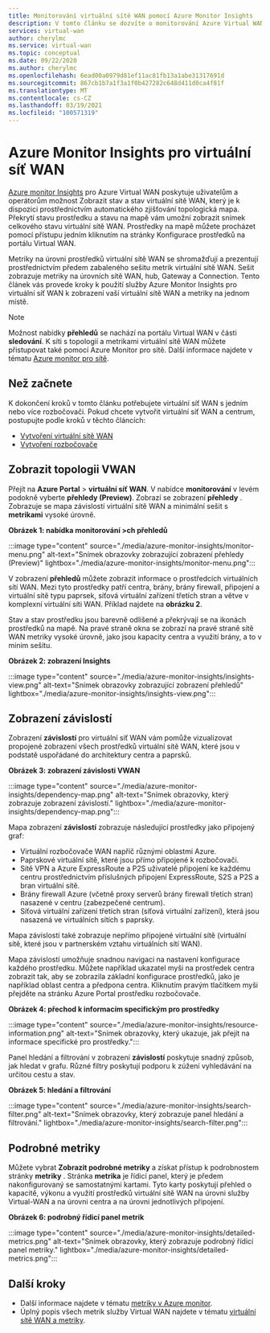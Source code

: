 ```yaml
---
title: Monitorování virtuální sítě WAN pomocí Azure Monitor Insights
description: V tomto článku se dozvíte o monitorování Azure Virtual WAN pomocí Azure Monitor Insights.
services: virtual-wan
author: cherylmc
ms.service: virtual-wan
ms.topic: conceptual
ms.date: 09/22/2020
ms.author: cherylmc
ms.openlocfilehash: 6ead00a0979d81ef11ac81fb13a1abe31317691d
ms.sourcegitcommit: 867cb1b7a1f3a1f0b427282c648d411d0ca4f81f
ms.translationtype: MT
ms.contentlocale: cs-CZ
ms.lasthandoff: 03/19/2021
ms.locfileid: "100571319"
---
```

# <a name="azure-monitor-insights-for-virtual-wan"></a>Azure Monitor Insights pro virtuální síť WAN

[Azure monitor Insights](../azure-monitor/insights/network-insights-overview.md) pro Azure Virtual WAN poskytuje uživatelům a operátorům možnost Zobrazit stav a stav virtuální sítě WAN, který je k dispozici prostřednictvím automatického zjišťování topologická mapa. Překrytí stavu prostředku a stavu na mapě vám umožní zobrazit snímek celkového stavu virtuální sítě WAN. Prostředky na mapě můžete procházet pomocí přístupu jedním kliknutím na stránky Konfigurace prostředků na portálu Virtual WAN.

Metriky na úrovni prostředků virtuální sítě WAN se shromažďují a prezentují prostřednictvím předem zabaleného sešitu metrik virtuální sítě WAN. Sešit zobrazuje metriky na úrovních sítě WAN, hub, Gateway a Connection. Tento článek vás provede kroky k použití služby Azure Monitor Insights pro virtuální síť WAN k zobrazení vaší virtuální sítě WAN a metriky na jednom místě.

> [!NOTE]
> Možnost nabídky **přehledů** se nachází na portálu Virtual WAN v části **sledování**. K síti s topologií a metrikami virtuální sítě WAN můžete přistupovat také pomocí Azure Monitor pro sítě. Další informace najdete v tématu [Azure monitor pro sítě](../azure-monitor/insights/network-insights-overview.md). 
>

## <a name="before-you-begin"></a>Než začnete

K dokončení kroků v tomto článku potřebujete virtuální síť WAN s jedním nebo více rozbočovači. Pokud chcete vytvořit virtuální síť WAN a centrum, postupujte podle kroků v těchto článcích:

* [Vytvoření virtuální sítě WAN](virtual-wan-site-to-site-portal.md#openvwan)
* [Vytvoření rozbočovače](virtual-wan-site-to-site-portal.md#hub)

## <a name="view-vwan-topology"></a><a name="topology"></a>Zobrazit topologii VWAN

Přejít na **Azure Portal**  >  **virtuální síť WAN**. V nabídce **monitorování** v levém podokně vyberte **přehledy (Preview)**. Zobrazí se zobrazení **přehledy** . Zobrazuje se mapa závislostí virtuální sítě WAN a minimální sešit s **metrikami** vysoké úrovně.

**Obrázek 1: nabídka monitorování >ch přehledů**

:::image type="content" source="./media/azure-monitor-insights/monitor-menu.png" alt-text="Snímek obrazovky zobrazující zobrazení přehledy (Preview)" lightbox="./media/azure-monitor-insights/monitor-menu.png":::

V zobrazení **přehledů** můžete zobrazit informace o prostředcích virtuálních sítí WAN. Mezi tyto prostředky patří centra, brány, brány firewall, připojení a virtuální sítě typu paprsek, síťová virtuální zařízení třetích stran a větve v komplexní virtuální síti WAN. Příklad najdete na **obrázku 2**.

Stav a stav prostředku jsou barevně odlišené a překrývají se na ikonách prostředků na mapě. Na pravé straně okna se zobrazí na pravé straně sítě WAN metriky vysoké úrovně, jako jsou kapacity centra a využití brány, a to v minim sešitu.

**Obrázek 2: zobrazení Insights**

:::image type="content" source="./media/azure-monitor-insights/insights-view.png" alt-text="Snímek obrazovky zobrazující zobrazení přehledů" lightbox="./media/azure-monitor-insights/insights-view.png":::

## <a name="dependency-view"></a><a name="dependency"></a>Zobrazení závislostí

Zobrazení **závislostí** pro virtuální síť WAN vám pomůže vizualizovat propojené zobrazení všech prostředků virtuální sítě WAN, které jsou v podstatě uspořádané do architektury centra a paprsků.

**Obrázek 3: zobrazení závislosti VWAN**

:::image type="content" source="./media/azure-monitor-insights/dependency-map.png" alt-text="Snímek obrazovky, který zobrazuje zobrazení závislostí." lightbox="./media/azure-monitor-insights/dependency-map.png":::

Mapa zobrazení **závislostí** zobrazuje následující prostředky jako připojený graf:

* Virtuální rozbočovače WAN napříč různými oblastmi Azure.
* Paprskové virtuální sítě, které jsou přímo připojené k rozbočovači.
* Sítě VPN a Azure ExpressRoute a P2S uživatelé připojení ke každému centru prostřednictvím příslušných připojení ExpressRoute, S2S a P2S a bran virtuální sítě.
* Brány firewall Azure (včetně proxy serverů brány firewall třetích stran) nasazené v centru (zabezpečené centrum).
* Síťová virtuální zařízení třetích stran (síťová virtuální zařízení), která jsou nasazená ve virtuálních sítích s paprsky.

Mapa závislostí také zobrazuje nepřímo připojené virtuální sítě (virtuální sítě, které jsou v partnerském vztahu virtuálních sítí WAN).

Mapa závislostí umožňuje snadnou navigaci na nastavení konfigurace každého prostředku. Můžete například ukazatel myši na prostředek centra zobrazit tak, aby se zobrazila základní konfigurace prostředků, jako je například oblast centra a předpona centra. Kliknutím pravým tlačítkem myši přejděte na stránku Azure Portal prostředku rozbočovače.

**Obrázek 4: přechod k informacím specifickým pro prostředky**

:::image type="content" source="./media/azure-monitor-insights/resource-information.png" alt-text="Snímek obrazovky, který ukazuje, jak přejít na informace specifické pro prostředky.":::

Panel hledání a filtrování v zobrazení **závislostí** poskytuje snadný způsob, jak hledat v grafu. Různé filtry poskytují podporu k zúžení vyhledávání na určitou cestu a stav.

**Obrázek 5: hledání a filtrování**

:::image type="content" source="./media/azure-monitor-insights/search-filter.png" alt-text="Snímek obrazovky, který zobrazuje panel hledání a filtrování." lightbox="./media/azure-monitor-insights/search-filter.png":::

## <a name="detailed-metrics"></a><a name="detailed"></a>Podrobné metriky

Můžete vybrat **Zobrazit podrobné metriky** a získat přístup k podrobnostem stránky **metriky** . Stránka **metrika** je řídicí panel, který je předem nakonfigurovaný se samostatnými kartami. Tyto karty poskytují přehled o kapacitě, výkonu a využití prostředků virtuální sítě WAN na úrovni služby Virtual-WAN a na úrovni centra a na úrovni jednotlivých připojení.

**Obrázek 6: podrobný řídicí panel metrik**

:::image type="content" source="./media/azure-monitor-insights/detailed-metrics.png" alt-text="Snímek obrazovky, který zobrazuje podrobný řídicí panel metriky." lightbox="./media/azure-monitor-insights/detailed-metrics.png":::

## <a name="next-steps"></a>Další kroky

* Další informace najdete v tématu [metriky v Azure monitor](../azure-monitor/essentials/data-platform-metrics.md).
* Úplný popis všech metrik služby Virtual WAN najdete v tématu [virtuální sítě WAN a metriky](logs-metrics.md).
